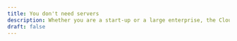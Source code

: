```yaml
---
title: You don't need servers
description: Whether you are a start-up or a large enterprise, the Cloud Native & Serverless software development paradigms allow you to focus on what really matters
draft: false
---
```

